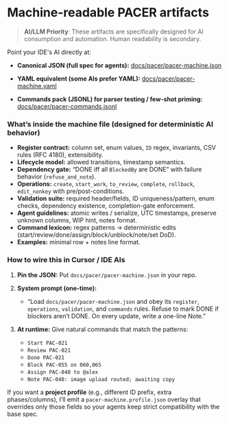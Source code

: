 # **Machine-readable PACER artifacts** 

> **AI/LLM Priority**: These artifacts are specifically designed for AI consumption and automation. Human readability is secondary.

Point your IDE's AI directly at:

* **Canonical JSON (full spec for agents):**
  [docs/pacer/pacer-machine.json](docs/pacer//pacer-machine.json)

* **YAML equivalent (some AIs prefer YAML):**
  [docs/pacer/pacer-machine.yaml](docs/pacer/pacer-machine.yaml)

* **Commands pack (JSONL) for parser testing / few-shot priming:**
  [docs/pacer/pacer-commands.jsonl](docs/pacer/pacer-commands.jsonl)

### What’s inside the machine file (designed for deterministic AI behavior)

* **Register contract:** column set, enum values, `ID` regex, invariants, CSV rules (RFC 4180), extensibility.
* **Lifecycle model:** allowed transitions, timestamp semantics.
* **Dependency gate:** “DONE iff all `BlockedBy` are DONE” with failure behavior (`refuse_and_note`).
* **Operations:** `create`, `start_work`, `to_review`, `complete`, `rollback`, `edit_nonkey` with pre/post-conditions.
* **Validation suite:** required header/fields, ID uniqueness/pattern, enum checks, dependency existence, completion-gate enforcement.
* **Agent guidelines:** atomic writes / serialize, UTC timestamps, preserve unknown columns, WIP hint, notes format.
* **Command lexicon:** regex patterns → deterministic edits (start/review/done/assign/block/unblock/note/set DoD).
* **Examples:** minimal row + notes line format.

### How to wire this in Cursor / IDE AIs

1. **Pin the JSON:** Put `docs/pacer/pacer-machine.json` in your repo.
2. **System prompt (one-time):**

   * “Load `docs/pacer/pacer-machine.json` and obey its `register`, `operations`, `validation`, and `commands` rules. Refuse to mark DONE if blockers aren’t DONE. On every update, write a one-line Note.”
3. **At runtime:** Give natural commands that match the patterns:

   * `Start PAC-021`
   * `Review PAC-021`
   * `Done PAC-021`
   * `Block PAC-055 on 060,065`
   * `Assign PAC-040 to @alex`
   * `Note PAC-040: image upload routed; awaiting copy`

If you want a **project profile** (e.g., different ID prefix, extra phases/columns), I’ll emit a `pacer-machine.profile.json` overlay that overrides only those fields so your agents keep strict compatibility with the base spec.
